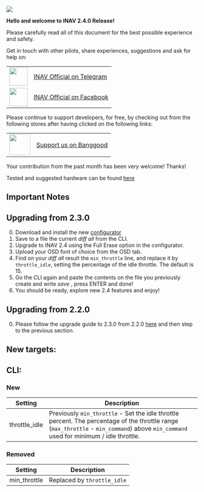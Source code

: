 
![](http://static.rcgroups.net/forums/attachments/6/1/0/3/7/6/a9088858-102-inav.png)

**Hello and welcome to INAV 2.4.0 Release!**

Please carefully read all of this document for the best possible experience and safety.

Get in touch with other pilots, share experiences, suggestions and ask for help on:

<table>
  <tbody>
    <tr>
      <td><img src="https://upload.wikimedia.org/wikipedia/commons/thumb/8/82/Telegram_logo.svg/1024px-Telegram_logo.svg.png" width="48"></td>
      <td><a href="https://t.me/INAVFlight">INAV Official on Telegram</a></td>
    </tr>
    <tr>
      <td><img src="https://upload.wikimedia.org/wikipedia/commons/c/cd/Facebook_logo_%28square%29.png" width="48"></td>
      <td><a href="https://www.facebook.com/groups/INAVOfficial">INAV Official on Facebook</a></td>
    </tr>
  </tbody>
</table>

Please continue to support developers, for free, by checking out from the following stores after having clicked on the following links:

<table>
  <tbody>
    <tr>
      <td><img src="https://lh3.googleusercontent.com/TiHXyUiZ2COk7OmceBgo1qeRN2APAjWL5qUydGc-U3LqkJb3n13EhYEJ8Dpz_IACNHU" width="55"></td>
      <td><a href="https://inavflight.com/shop/u/bg">Support us on Banggood</a></td>
    </tr>
  </tbody>
</table>

Your contribution from the past month has been very welcome! Thanks!

Tested and suggested hardware can be found [here](https://github.com/iNavFlight/inav/wiki/Welcome-to-INAV,-useful-links-and-products) 

## Important Notes

## Upgrading from 2.3.0

0. Download and install the new [configurator](https://github.com/iNavFlight/inav-configurator/releases)
1. Save to a file the current _diff all_ from the CLI.
2. Upgrade to INAV 2.4 using the Full Erase option in the configurator.
3. Upload your OSD font of choice from the OSD tab.
4. Find on your _diff all_ result the `min_throttle` line, and replace it by `throttle_idle`, setting the percentage of the idle throttle. The default is 15.
5. Go the CLI again and paste the contents on the file you previously create and write _save_ , press ENTER and done!
6. You should be ready, explore new 2.4 features and enjoy!

## Upgrading from 2.2.0

0. Please follow the upgrade guide to 2.3.0 from 2.2.0 [here](https://github.com/iNavFlight/inav/wiki/2.3.0-Release-Notes#upgrading-from-220) and then step to the previous section.
 
## New targets:

## CLI:

### New

| Setting | Description |
| ----    | ------ |
| throttle_idle | Previously `min_throttle` - Set the idle throttle percent. The percentage of the throttle range (`max_throttle` - `min_command`) above `min_command` used for minimum / idle throttle. |

### Removed

| Setting | Description |
| ----    | ------ |
| min_throttle | Replaced by `throttle_idle` |


